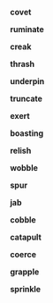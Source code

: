 
**covet**

**ruminate**

**creak**

**thrash**

**underpin**  

**truncate**

**exert**

**boasting**  

**relish**

**wobble**

**spur**

**jab**

**cobble**

**catapult**  

**coerce** 

**grapple**  

**sprinkle**  

